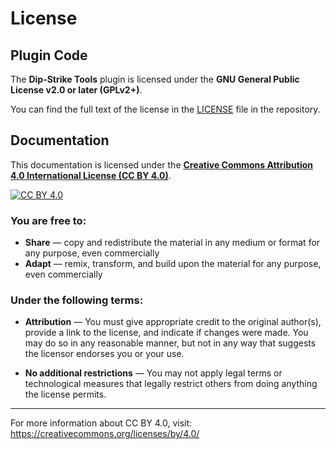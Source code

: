 # License

## Plugin Code

The **Dip-Strike Tools** plugin is licensed under the **GNU General Public License v2.0 or later (GPLv2+)**.

You can find the full text of the license in the [LICENSE](https://github.com/fpennica/dip-strike-tools/blob/main/LICENSE) file in the repository.

## Documentation

This documentation is licensed under the [**Creative Commons Attribution 4.0 International License (CC BY 4.0)**](https://creativecommons.org/licenses/by/4.0/).

[![CC BY 4.0](https://licensebuttons.net/l/by/4.0/88x31.png)](https://creativecommons.org/licenses/by/4.0/)

### You are free to:

- **Share** — copy and redistribute the material in any medium or format for any purpose, even commercially
- **Adapt** — remix, transform, and build upon the material for any purpose, even commercially

### Under the following terms:

- **Attribution** — You must give appropriate credit to the original author(s), provide a link to the license, and indicate if changes were made. You may do so in any reasonable manner, but not in any way that suggests the licensor endorses you or your use.

- **No additional restrictions** — You may not apply legal terms or technological measures that legally restrict others from doing anything the license permits.

---

For more information about CC BY 4.0, visit: <https://creativecommons.org/licenses/by/4.0/>
